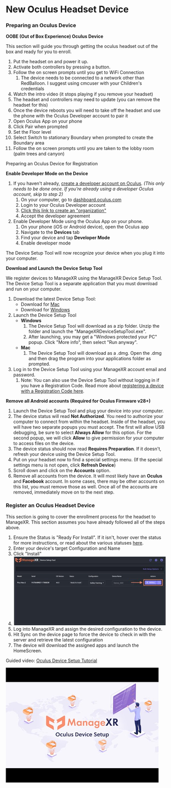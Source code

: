 # New Oculus Headset Device

### Preparing an Oculus Device

**OOBE (Out of Box Experience) Oculus Device**

This section will guide you through getting the oculus headset out of the box and ready for you to enroll.

1. Put the headset on and power it up.
2. Activate both controllers by pressing a button.
3. Follow the on screen prompts until you get to WiFi Connection
   1. The device needs to be connected to a network other than RedBalloon. I suggest using cmcuser with your Children's credentials
4. Watch the intro video (it stops playing if you remove your headset)
5. The headset and controllers may need to update (you can remove the headset for this)
6. Once the device reboots you will need to take off the headset and use the phone with the Oculus Developer account to pair it
7. Open Oculus App on your phone
8. Click Pair when prompted
9. Set the Floor level
10. Select Switch to stationary Boundary when prompted to create the Boundary area
11. Follow the on screen prompts until you are taken to the lobby room (palm trees and canyon)

Preparing an Oculus Device for Registration

**Enable Developer Mode on the Device**

1. If you haven't already, [create a developer account on Oculus](https://developer.oculus.com/sign-up/?login\_redirect\_uri=https%3A%2F%2Fauth.oculus.com%2Flogin%2F\&redirect\_uri=https%3A%2F%2Fdeveloper.oculus.com%2F). _(This only needs to be done once. If you're already using a developer Oculus account, skip to step 2)_
   1. On your computer, go to [dashboard.oculus.com](https://dashboard.oculus.com/)
   2. Login to your Oculus Developer account
   3. [Click this link to create an "organization"](https://developer.oculus.com/manage/organizations/create/)
   4. Accept the developer agreement
2. Enable Developer Mode using the Oculus App on your phone.
   1. On your phone (iOS or Android device), open the Oculus app
   2. Navigate to the **Devices** tab
   3. Find your device and tap **Developer Mode**
   4. Enable developer mode

The Device Setup Tool will now recognize your device when you plug it into your computer.

**Download and Launch the Device Setup Tool**

We register devices to ManageXR using the ManageXR Device Setup Tool. The Device Setup Tool is a separate application that you must download and run on your computer.

1. Download the latest Device Setup Tool:
   * Download for [Mac](https://console.managexr.com/downloadDeviceSetupTool?os=mac)
   * Download for [Windows](https://console.managexr.com/downloadDeviceSetupTool?os=win)
2. Launch the Device Setup Tool
   * **Windows**
     1. The Device Setup Tool will download as a zip folder. Unzip the folder and launch the "ManageXRDeviceSetupTool.exe".
     2. After launching, you may get a "Windows protected your PC" popup. Click "More info", then select "Run anyway".
   * **Mac**
     1. The Device Setup Tool will download as a .dmg. Open the .dmg and then drag the program into your applications folder as prompted.
3. Log in to the Device Setup Tool using your ManageXR account email and password.
   1. Note: You can also use the Device Setup Tool without logging in if you have a Registration Code. Read more about [registering a device with a Registration Code here](https://help.managexr.com/en/articles/5345978-register-a-new-device-using-a-registration-code).

**Remove all Android accounts (Required for Oculus Firmware v28+)**

1. Launch the Device Setup Tool and plug your device into your computer.
2. The device status will read **Not Authorized**. You need to authorize your computer to connect from within the headset. Inside of the headset, you will have two separate popups you must accept. The first will allow USB debugging, be sure to select **Always Allow** for this option. For the second popup, we will click **Allow** to give permission for your computer to access files on the device.
3. The device status should now read **Requires Preparation**. If it doesn't, refresh your device using the Device Setup Tool.
4. Put on your headset now to find a special settings menu. (If the special settings menu is not open, click **Refresh Device**)
5. Scroll down and click on the **Accounts** option.
6. Remove all accounts from the device. It will most likely have an **Oculus** and **Facebook** account. In some cases, there may be other accounts on this list, you must remove those as well. Once all of the accounts are removed, immediately move on to the next step.

### Register an Oculus Headset Device

This section is going to cover the enrollment process for the headset to ManageXR. This section assumes you have already followed all of the steps above.

1. Ensure the Status is "Ready For Install". If it isn't, hover over the status for more instructions, or read about the various statuses [here](https://help.managexr.com/en/articles/5296578-register-a-new-device#h\_afbba777ff).
2. Enter your device's target Configuration and Name
3. Click "Install"
4. ![image](<../.gitbook/assets/0 (9)>)
5. Log into ManageXR and assign the desired configuration to the device.
6. Hit Sync on the device page to force the device to check in with the server and retrieve the latest configuration
7. The device will download the assigned apps and launch the HomeScreen.

Guided video: [Oculus Device Setup Tutorial](https://youtu.be/0at9Oz2EPlw)

![Video titled: Oculus Device Setup Tutorial](<../.gitbook/assets/1 (6)>)
